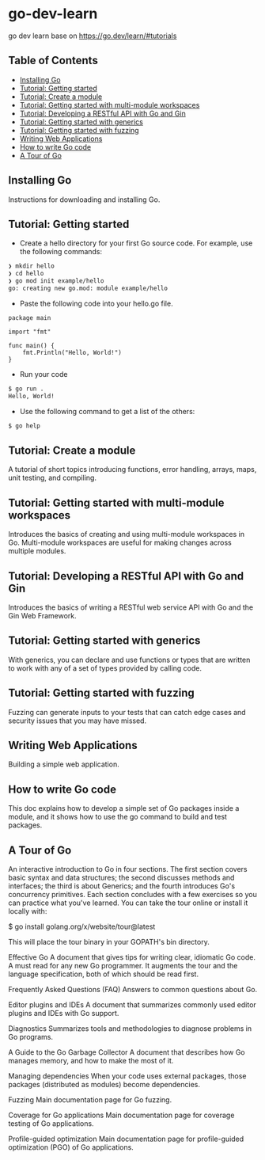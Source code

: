 # go-dev-learn
go dev learn base on https://go.dev/learn/#tutorials

## Table of Contents

- [Installing Go](#installing-go)
- [Tutorial: Getting started](#tutorial-getting-started)
- [Tutorial: Create a module](#tutorial-create-a-module)
- [Tutorial: Getting started with multi-module workspaces](#tutorial-getting-started-with-multi-module-workspaces)
- [Tutorial: Developing a RESTful API with Go and Gin](#tutorial-developing-a-restful-api-with-go-and-gin)
- [Tutorial: Getting started with generics](#tutorial-getting-started-with-generics)
- [Tutorial: Getting started with fuzzing](#tutorial-getting-started-with-fuzzing)
- [Writing Web Applications](#writing-web-applications)
- [How to write Go code](#how-to-write-go-code)
- [A Tour of Go](#a-tour-of-go)


## Installing Go
Instructions for downloading and installing Go.

## Tutorial: Getting started
- Create a hello directory for your first Go source code.
For example, use the following commands:
```sh
❯ mkdir hello
❯ cd hello
❯ go mod init example/hello
go: creating new go.mod: module example/hello
```

- Paste the following code into your hello.go file. 

```
package main

import "fmt"

func main() {
    fmt.Println("Hello, World!")
}
```
- Run your code
```sh
$ go run .
Hello, World!
```

- Use the following command to get a list of the others:

```sh
$ go help
```




## Tutorial: Create a module
A tutorial of short topics introducing functions, error handling, arrays, maps, unit testing, and compiling.

## Tutorial: Getting started with multi-module workspaces
Introduces the basics of creating and using multi-module workspaces in Go. Multi-module workspaces are useful for making changes across multiple modules.

## Tutorial: Developing a RESTful API with Go and Gin
Introduces the basics of writing a RESTful web service API with Go and the Gin Web Framework.

## Tutorial: Getting started with generics
With generics, you can declare and use functions or types that are written to work with any of a set of types provided by calling code.

## Tutorial: Getting started with fuzzing
Fuzzing can generate inputs to your tests that can catch edge cases and security issues that you may have missed.

## Writing Web Applications
Building a simple web application.

## How to write Go code
This doc explains how to develop a simple set of Go packages inside a module, and it shows how to use the go command to build and test packages.

## A Tour of Go
An interactive introduction to Go in four sections. The first section covers basic syntax and data structures; the second discusses methods and interfaces; the third is about Generics; and the fourth introduces Go's concurrency primitives. Each section concludes with a few exercises so you can practice what you've learned. You can take the tour online or install it locally with:

$ go install golang.org/x/website/tour@latest

This will place the tour binary in your GOPATH's bin directory.

Effective Go
A document that gives tips for writing clear, idiomatic Go code. A must read for any new Go programmer. It augments the tour and the language specification, both of which should be read first.

Frequently Asked Questions (FAQ)
Answers to common questions about Go.

Editor plugins and IDEs
A document that summarizes commonly used editor plugins and IDEs with Go support.

Diagnostics
Summarizes tools and methodologies to diagnose problems in Go programs.

A Guide to the Go Garbage Collector
A document that describes how Go manages memory, and how to make the most of it.

Managing dependencies
When your code uses external packages, those packages (distributed as modules) become dependencies.

Fuzzing
Main documentation page for Go fuzzing.

Coverage for Go applications
Main documentation page for coverage testing of Go applications.

Profile-guided optimization
Main documentation page for profile-guided optimization (PGO) of Go applications.
